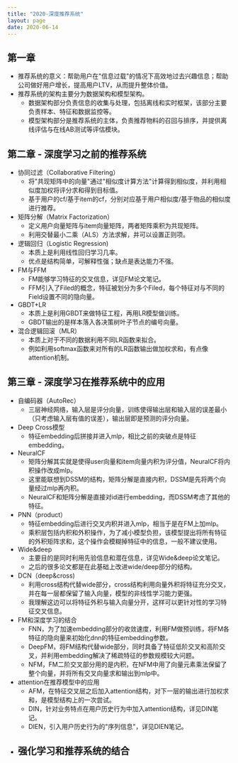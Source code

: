 ```yaml
---
title: "2020-深度推荐系统"
layout: page
date: 2020-06-14
---
```


## 第一章 

- 推荐系统的意义：帮助用户在"信息过载"的情况下高效地过去兴趣信息；帮助公司做好用户增长，提高用户LTV，从而提升整体价值。
- 推荐系统的架构主要分为数据架构和模型架构。
    - 数据架构部分负责信息的收集与处理，包括离线和实时框架，该部分主要负责样本、特征和数据监控等。
    - 模型架构部分是推荐系统的主体，负责推荐物料的召回与排序，并提供离线评估与在线AB测试等评估模块。

## 第二章 - 深度学习之前的推荐系统

- 协同过滤（Collaborative Filtering）
    - 将"共现矩阵中的向量"通过"相似度计算方法"计算得到相似度，并利用相似度加权将评分求和得到目标值。
    - 基于用户的cf/基于item的cf，分别对应基于用户相似度/基于物品的相似度进行推荐。
- 矩阵分解（Matrix Factorization）
    - 定义用户向量矩阵与item向量矩阵，两者矩阵乘积为共现矩阵。
    - 利用交替最小二乘（ALS）方法求解，并可以设置正则项。
- 逻辑回归（Logistic Regression)
    - 本质上是利用线性回归学习几率。
    - 优点是结构简单，可解释性强；缺点是表达能力不强。
- FM与FFM
    - FM能够学习特征的交叉信息，详见FM论文笔记。
    - FFM引入了Filed的概念，特征被划分为多个Filed，每个特征对与不同的Field设置不同的隐向量。
- GBDT+LR
    - 本质上是利用GBDT来做特征工程，再用LR模型做训练。
    - GBDT输出的是样本落入各决策树叶子节点的编号向量。
- 混合逻辑回滚（MLR）
    - 本质上对于不同的数据利用不同LR函数来拟合。
    - 例如利用softmax函数来对所有的LR函数输出做加权求和，有点像attention机制。
 
## 第三章 - 深度学习在推荐系统中的应用

- 自编码器（AutoRec）
    - 三层神经网络，输入层是评分向量，训练使得输出层和输入层的误差最小（只考虑输入层有值的误差），输出层即是预测的评分向量。
- Deep Cross模型
    - 特征embedding后拼接并进入mlp，相比之前的突破点是特征embedding。
- NeuralCF
    - 矩阵分解其实就是使得user向量和item向量内积为评分值，NeuralCF将内积操作改成mlp。
    - 这里能联想到DSSM的结构，矩阵分解是直接内积，DSSM是先将两个向量经过mlp再内积。
    - NeuralCF和矩阵分解是直接对id进行embedding，而DSSM考虑了其他的特征。
- PNN（product）
    - 特征embedding后进行交叉内积并进入mlp，相当于是在FM上加mlp。
    - 乘积层包括内积和外积操作，为了减小模型负担，该模型提出将所有特征的外积矩阵求和，这个操作会模糊掉特征中的信息，一般不建议使用。
- Wide&deep
    - 主要目的是同时利用先验信息和潜在信息，详见Wide&deep论文笔记。
    - 之后的很多论文都是在此基础上改进wide/deep部分的结构。
- DCN（deep&cross)
    - 利用cross结构代替wide部分，cross结构利用向量外积将特征充分交叉，并在每一层都保留了输入向量，模型的非线性学习能力更强。
    - 我理解这边可以将特征外积与输入向量分开，这样可以更针对性的学习特征交叉信息。
- FM和深度学习的结合
    - FNN，为了加速embedding部分的收敛速度，利用FM做预训练，将FM各特征的隐向量来初始化dnn的特征embedding参数。
    - DeepFM，将FM结构代替wide部分，同时具备了特征低阶交叉和高阶交叉，并利用embedding解决了稀疏特征的参数规模较大问题。
    - NFM，FM二阶交叉部分用的是内积，在NFM中用了向量元素乘法保留了整个向量，并将所有交叉向量求和输出到mlp中。
- attention在推荐模型中的应用
    - AFM，在特征交叉层之后加入attention结构，对下一层的输出进行加权求和，是模型结构上的一次尝试。
    - DIN，针对业务特点在用户历史行为中加入attention结构，详见DIN笔记。
    - DIEN，引入用户历史行为的"序列信息"，详见DIEN笔记。
- 强化学习和推荐系统的结合
    - 